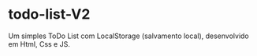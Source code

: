 # todo-list-V2
 Um simples ToDo List com LocalStorage (salvamento local), desenvolvido em Html, Css e JS.
